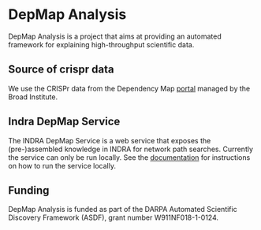 # DepMap Analysis

DepMap Analysis is a project that aims at providing an automated framework 
for explaining high-throughput scientific data.

## Source of crispr data

We use the CRISPr data from the Dependency Map 
[portal](https://depmap.org/portal/) managed by the Broad Institute.

## Indra DepMap Service

The INDRA DepMap Service is a web service that exposes the (pre-)assembled 
knowledge in INDRA for network path searches. Currently the service can only be run locally. See the 
[documentation](link-to-ipython-notebook-instructions) for instructions on how to run the service 
locally.  

## Funding

DepMap Analysis is funded as part of the DARPA Automated Scientific Discovery 
Framework (ASDF), grant number W911NF018-1-0124.
